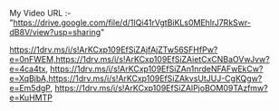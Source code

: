 My Video URL :- "https://drive.google.com/file/d/1IQi41rVgtBiKLs0MEhlrJ7RkSwr-dB8V/view?usp=sharing"

https://1drv.ms/i/s!ArKCxp109EfSiZAjfAjZTw56SFHfPw?e=0nFWEM,https://1drv.ms/i/s!ArKCxp109EfSiZAietCxCNBaOVwJvw?e=4ca4tx,
https://1drv.ms/i/s!ArKCxp109EfSiZAn1nrdeNFAFwEkCw?e=XqBjbA,https://1drv.ms/i/s!ArKCxp109EfSiZAkvsUtJUJ-CgKQgw?e=Em5dgP,
https://1drv.ms/i/s!ArKCxp109EfSiZAlPjoBOM09TAzfmw?e=KuHMTP